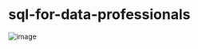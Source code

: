 # sql-for-data-professionals

![image](https://github.com/user-attachments/assets/2e92ffec-b939-4ef0-b8ef-ca780426fd45)
